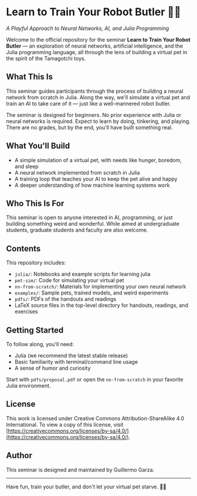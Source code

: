 # Learn to Train Your Robot Butler 🐾🤖
*A Playful Approach to Neural Networks, AI, and Julia Programming*

Welcome to the official repository for the seminar **Learn to Train Your Robot Butler** — an exploration of neural networks, artificial intelligence, and the Julia programming language, all through the lens of building a virtual pet in the spirit of the Tamagotchi toys.

## What This Is

This seminar guides participants through the process of building a neural network from scratch in Julia. Along the way, we'll simulate a virtual pet and train an AI to take care of it — just like a well-mannered robot butler.

The seminar is designed for beginners. No prior experience with Julia or neural networks is required. Expect to learn by doing, tinkering, and playing. There are no grades, but by the end, you'll have built something real.

## What You'll Build

- A simple simulation of a virtual pet, with needs like hunger, boredom, and sleep
- A neural network implemented from scratch in Julia
- A training loop that teaches your AI to keep the pet alive and happy
- A deeper understanding of how machine learning systems work

## Who This Is For

This seminar is open to anyone interested in AI, programming, or just building something weird and wonderful. While aimed at undergraduate students, graduate students and faculty are also welcome.

## Contents

This repository includes:

- `julia/`: Notebooks and example scripts for learning julia
- `pet-sim/`: Code for simulating your virtual pet
- `nn-from-scratch/`: Materials for implementing your own neural network
- `examples/`: Sample pets, trained models, and weird experiments
- `pdfs/`: PDFs of the handouts and readings
- LaTeX source files in the top-level directory for handouts, readings, and exercises

## Getting Started

To follow along, you'll need:

- Julia (we recommend the latest stable release)
- Basic familiarity with terminal/command line usage
- A sense of humor and curiosity

Start with `pdfs/proposal.pdf` or open the `nn-from-scratch` in your favorite Julia environment.

## License

This work is licensed under Creative Commons Attribution-ShareAlike 4.0 International. To view a copy of this license, visit [https://creativecommons.org/licenses/by-sa/4.0/](https://creativecommons.org/licenses/by-sa/4.0/).

## Author

This seminar is designed and maintained by Guillermo Garza.

---

Have fun, train your butler, and don't let your virtual pet starve. 🐾🤖